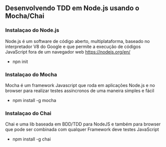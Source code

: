 ## Desenvolvendo TDD em Node.js usando o Mocha/Chai

### Instalaçao do Node.js
Node.js é um software de código aberto, multiplataforma, baseado no interpretador V8 do Google e que permite a execução de códigos JavaScript fora de um navegador web
https://nodejs.org/en/

- npn init

### Instalaçao do Mocha
Mocha é um framework Javascript que roda em aplicações Node.js e no browser para realizar testes assíncronos de uma maneira simples e fácil
- npm install -g mocha

### Instalaçao do Chai
Chai e uma lib baseada em BDD/TDD para NodeJS e também para browser que pode ser combinada com qualquer Framework deve testes JavaScript
- npm install -g chai
